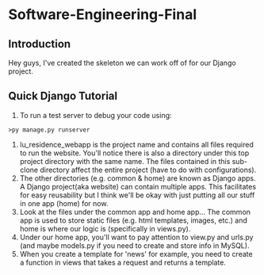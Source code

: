 # Software-Engineering-Final

## Introduction

Hey guys, I've created the skeleton we can work off of for our Django project.

## Quick Django Tutorial

  1. To run a test server to debug your code using:
  ```commandline
  >py manage.py runserver
  ```
  1. lu_residence_webapp is the project name and contains all files required to run the website. You'll notice there is also a directory under this top project directory with the same name. The files contained in this sub-clone directory affect the entire project (have to do with configurations). 
  2. The other directories (e.g. common & home) are known as Django apps. A Django project(aka website) can contain multiple apps. This facilitates for easy reusability but I think we'll be okay with just putting all our stuff in one app (home) for now.
  3. Look at the files under the common app and home app... The common app is used to store static files (e.g. html templates, images, etc.) and home is where our logic is (specifically in views.py).
  4. Under our home app, you'll want to pay attention to view.py and urls.py (and maybe models.py if you need to create and store info in MySQL).
  5. When you create a template for 'news' for example, you need to create a function in views that takes a request and returns a template. 
  
